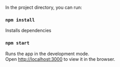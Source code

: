 
In the project directory, you can run:

### `npm install`
Installs dependencies

### `npm start`
Runs the app in the development mode.<br />
Open [http://localhost:3000](http://localhost:3000) to view it in the browser.
